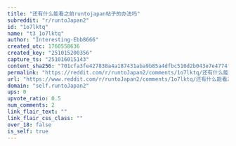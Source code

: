 ```yaml
---
title: "还有什么能看之前runtojapan帖子的办法吗"
subreddit: "r/runtoJapan2"
id: "1o7lktq"
name: "t3_1o7lktq"
author: "Interesting-Ebb8666"
created_utc: 1760558636
created_key: "251015200356"
capture_ts: "251016015143"
content_sha256: "701cfa3fe427838a4a187431aba9b85a4dfbc510d2b043e7e4774f0b19c18cf5"
permalink: "https://reddit.com/r/runtoJapan2/comments/1o7lktq/还有什么能看之前runtojapan帖子的办法吗/"
url: "https://www.reddit.com/r/runtoJapan2/comments/1o7lktq/还有什么能看之前runtojapan帖子的办法吗/"
domain: "self.runtoJapan2"
ups: 0
upvote_ratio: 0.5
num_comments: 2
link_flair_text: ""
link_flair_css_class: ""
over_18: false
is_self: true
---
```


